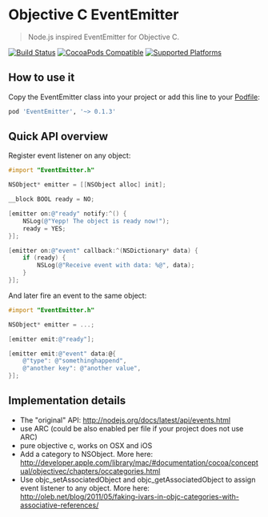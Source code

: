 # Objective C EventEmitter

> Node.js inspired EventEmitter for Objective C.

[![Build Status](https://travis-ci.org/jerolimov/EventEmitter.svg)](https://travis-ci.org/jerolimov/EventEmitter)
[![CocoaPods Compatible](https://img.shields.io/cocoapods/v/EventEmitter.svg)](https://cocoapods.org/pods/EventEmitter)
[![Supported Platforms](https://img.shields.io/cocoapods/p/EventEmitter.svg?style=flat)](http://cocoadocs.org/docsets/EventEmitter)

## How to use it

Copy the EventEmitter class into your project or add this line to your [Podfile](http://cocoapods.org/):

```ruby
pod 'EventEmitter', '~> 0.1.3'
```

## Quick API overview

Register event listener on any object:

```objectivec
#import "EventEmitter.h"

NSObject* emitter = [[NSObject alloc] init];

__block BOOL ready = NO;

[emitter on:@"ready" notify:^() {
	NSLog(@"Yepp! The object is ready now!");
	ready = YES;
}];

[emitter on:@"event" callback:^(NSDictionary* data) {
	if (ready) {
		NSLog(@"Receive event with data: %@", data);
	}
}];
```

And later fire an event to the same object:

```objectivec
#import "EventEmitter.h"

NSObject* emitter = ...;

[emitter emit:@"ready"];

[emitter emit:@"event" data:@{
	@"type": @"somethinghappend",
	@"another key": @"another value",
}];
```

## Implementation details

* The "original" API: http://nodejs.org/docs/latest/api/events.html
* use ARC (could be also enabled per file if your project does not use ARC)
* pure objective c, works on OSX and iOS
* Add a category to NSObject. More here: http://developer.apple.com/library/mac/#documentation/cocoa/conceptual/objectivec/chapters/occategories.html
* Use objc_setAssociatedObject and objc_getAssociatedObject to assign event listener to any object. More here: http://oleb.net/blog/2011/05/faking-ivars-in-objc-categories-with-associative-references/
